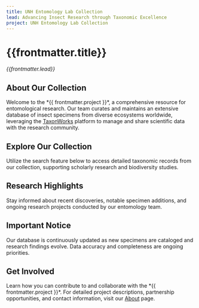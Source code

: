 ```yaml
---
title: UNH Entomology Lab Collection
lead: Advancing Insect Research through Taxonomic Excellence
project: UNH Entomology Lab Collection
---
```


# {{frontmatter.title}}  
_{{frontmatter.lead}}_

<div style="background-color: var(--neutral-bg);" class="shadow-md rounded-lg p-8 my-8">
  <h2 class="text-2xl font-bold mb-4">About Our Collection</h2>  
  <p>Welcome to the *{{ frontmatter.project }}*, a comprehensive resource for entomological research. Our team curates and maintains an extensive database of insect specimens from diverse ecosystems worldwide, leveraging the <a href="https://taxonworks.org" class="text-blue-600 hover:underline">TaxonWorks</a> platform to manage and share scientific data with the research community.</p>
</div>

<div style="background-color: var(--neutral-bg);" class="border border-gray-300 rounded-lg p-8 my-8">
  <h2 class="text-2xl font-bold mb-4">Explore Our Collection</h2>
  <p>Utilize the search feature below to access detailed taxonomic records from our collection, supporting scholarly research and biodiversity studies.</p>  
  <autocomplete-otu class="w-full max-w-lg mx-auto my-4"/>
</div>

<div style="background-color: var(--neutral-bg);" class="shadow-md rounded-lg p-8 my-8">
  <h2 class="text-2xl font-bold mb-4">Research Highlights</h2>
  <p class="text-gray-700">Stay informed about recent discoveries, notable specimen additions, and ongoing research projects conducted by our entomology team.</p>
</div>

<div style="background-color: var(--neutral-bg);" class="border border-gray-300 rounded-lg p-8 my-8">
  <h2 class="text-2xl font-bold mb-4">Important Notice</h2>
  <p class="text-gray-700">Our database is continuously updated as new specimens are cataloged and research findings evolve. Data accuracy and completeness are ongoing priorities.</p>
</div>

<div style="background-color: var(--neutral-bg);" class="shadow-md rounded-lg p-8 my-8">
  <h2 class="text-2xl font-bold mb-4">Get Involved</h2>
  <p>Learn how you can contribute to and collaborate with the *{{ frontmatter.project }}*. For detailed project descriptions, partnership opportunities, and contact information, visit our <a href="/about" class="text-blue-600 hover:underline">About</a> page.</p>
</div>

